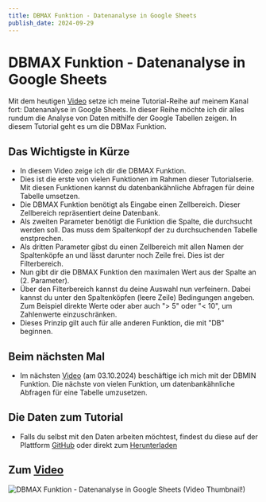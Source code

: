 ```yaml
---
title: DBMAX Funktion - Datenanalyse in Google Sheets
publish_date: 2024-09-29
---
```


# DBMAX Funktion - Datenanalyse in Google Sheets

Mit dem heutigen [Video](https://youtu.be/KXfBKGRtEEM) setze ich meine Tutorial-Reihe auf meinem Kanal fort: Datenanalyse in Google Sheets. In dieser Reihe möchte ich dir alles rundum die Analyse von Daten mithilfe der Google Tabellen zeigen. In diesem Tutorial geht es um die DBMax Funktion.

## Das Wichtigste in Kürze

- In diesem Video zeige ich dir die DBMAX Funktion.
- Dies ist die erste von vielen Funktionen im Rahmen dieser Tutorialserie. Mit diesen Funktionen kannst du datenbankähnliche Abfragen für deine Tabelle umsetzen.
- Die DBMAX Funktion benötigt als Eingabe einen Zellbereich. Dieser Zellbereich repräsentiert deine Datenbank.
- Als zweiten Parameter benötigt die Funktion die Spalte, die durchsucht werden soll. Das muss dem Spaltenkopf der zu durchsuchenden Tabelle enstprechen.
- Als dritten Parameter gibst du einen Zellbereich mit allen Namen der Spaltenköpfe an und lässt darunter noch Zeile frei. Dies ist der Filterbereich.
- Nun gibt dir die DBMAX Funktion den maximalen Wert aus der Spalte an (2. Parameter).
- Über den Filterbereich kannst du deine Auswahl nun verfeinern. Dabei kannst du unter den Spaltenköpfen (leere Zeile) Bedingungen angeben. Zum Beispiel direkte Werte oder aber auch "> 5" oder "< 10", um Zahlenwerte einzuschränken.
- Dieses Prinzip gilt auch für alle anderen Funktion, die mit "DB" beginnen.

## Beim nächsten Mal

- Im nächsten [Video](https://youtu.be/m3BMXqvNU5I) (am 03.10.2024) beschäftige ich mich mit der DBMIN Funktion. Die nächste von vielen Funktion, um datenbankähnliche Abfragen für eine Tabelle umzusetzen.

## Die Daten zum Tutorial

- Falls du selbst mit den Daten arbeiten möchtest, findest du diese auf der Plattform [GitHub](https://github.com/f1db/f1db/releases/tag/v2024.0.0) oder direkt zum [Herunterladen](https://github.com/f1db/f1db/releases/download/v2024.0.0/f1db-csv-2024.0.0.zip)

## Zum [Video](https://youtu.be/KXfBKGRtEEM)

![DBMAX Funktion - Datenanalyse in Google Sheets (Video Thumbnail!)](../../thumbnails/Fertig602.jpg "DBMAX Funktion - Datenanalyse in Google Sheets (Video Thumbnail!)")